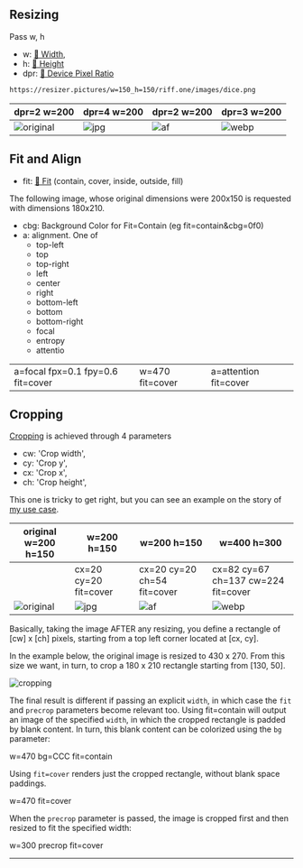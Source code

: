 ## Resizing

Pass w, h

- w: [🔗 Width](https://images.weserv.nl/docs/size.html#width),
- h: [🔗 Height](https://images.weserv.nl/docs/size.html#height)
- dpr: [🔗 Device Pixel Ratio](https://images.weserv.nl/docs/size.html#device-pixel-ratio)

```html
https://resizer.pictures/w=150_h=150/riff.one/images/dice.png
```

| dpr=2 w=200 | dpr=4 w=200 | dpr=2 w=200   | dpr=3 w=200 |
|----------|------|---------|  --  |
|![original](https://resizer.pictures/dpr=2_w=200/riff.one/images/dice.png) |![jpg](https://resizer.pictures/dpr=4_w=200/riff.one/images/dice.png) |  ![af](https://resizer.pictures/dpr=2_w=200/riff.one/images/designcue-unsplash.jpg)  |  ![webp](https://resizer.pictures/dpr=3_w=200/riff.one/images/designcue-unsplash.jpg) |  



## Fit and Align

 - fit: [🔗 Fit](https://images.weserv.nl/docs/fit.html) (contain, cover, inside, outside, fill)
 
 The following image, whose original dimensions were 200x150 is requested with dimensions 180x210.

<adjustments-grid :adjustments="{'w=200_h=150':'',contain:'',cover:'',fill:'',inside:'',outside:''}" :default_width="180" :default_height="210" default_tx="" image="riff.one/dice_200.png"/>



 - cbg: Background Color for Fit=Contain (eg  fit=contain&cbg=0f0)
 - a: alignment. One of
    - top-left
    - top
    - top-right
    - left
    - center
    - right
    - bottom-left
    - bottom
    - bottom-right
    - focal
    - entropy
    - attentio

<adjustments-grid :adjustments="{
    'a=top-left':'',
    'a=top':'',
    'a=top-right':'',
    'a=left':'',
    'a=center':'',
    'a=right':'',
    'a=bottom-left':'',
    'a=bottom':'',
    'a=bottom-right':''  }" :default_width="220" :default_height="190" default_tx="contain_we_cbg=77cccccc" image="riff.one/img/dice_128.png"/>

|  |  |  |
| - | - | - |
| <labeled-image  src="https://resizer.pictures/a=focal_w=230_h=220_cover_we/riff.one/fox.avif?fpx=0.1&fpy=0.4">a=focal fpx=0.1 fpy=0.6 fit=cover</labeled-image> | <labeled-image  src="https://resizer.pictures/a=entropy_w=230_h=220_cover_we/riff.one/fox.avif?fpx=0.3&fpy=0.6">w=470 fit=cover</labeled-image> | <labeled-image  src="https://resizer.pictures/a=attention_w=230_h=220_cover_we/riff.one/fox.avif?fpx=0.3&fpy=0.6">a=attention fit=cover</labeled-image> |

## Cropping

[Cropping](https://images.weserv.nl/docs/crop.html#rectangle-crop) is achieved through 4 parameters

-  cw: 'Crop width',
-  cy: 'Crop y',
-  cx: 'Crop x',
-  ch: 'Crop height',

This one is tricky to get right, but you can see an example on the story of [my use case](use_cases.md). 

| original w=200 h=150 | w=200 h=150 | w=200 h=150 |  w=400 h=300  |
|----------|------|---------|  --  |
|  | cx=20 cy=20 fit=cover| cx=20 cy=20 ch=54 fit=cover| cx=82 cy=67 ch=137 cw=224 fit=cover|
|![original](https://resizer.pictures/w=200_h=150/riff.one/images/printable_chart.png) |![jpg](https://resizer.pictures/w=200_h=150_cx=20_cy=20_fit=cover/riff.one/images/printable_chart.png) |  ![af](https://resizer.pictures/w=300_cx=130_cy=50_cw=180_ch=210/riff.one/images/printable_chart.png)  |  ![webp](https://resizer.pictures/w=400_h=300_cx=82_cy=67_ch=137_cw=224_fit=cover/riff.one/images/printable_chart.png) |  

Basically, taking the image AFTER any resizing, you define a rectangle of [cw] x [ch] pixels, starting from a top left corner located at [cx, cy]. 

In the example below, the original image is resized to 430 x 270. From this size we want, in turn, to crop a 180 x 210 rectangle starting from [130, 50].

![cropping](https://riff.one/crop.png)

The final result is different if passing an explicit `width`, in which case the `fit` and `precrop` parameters become relevant too. Using fit=contain will output an image of the specified `width`, in which the cropped rectangle is padded by blank content. In turn, this blank content can be colorized using the `bg` parameter:

<labeled-image class="bordered" src="https://resizer.pictures/cbg=ccc_w=470_cx=130_cy=50_cw=180_ch=210_contain/riff.one/designcue-unsplash-430.jpg">w=470 bg=CCC fit=contain</labeled-image>

Using `fit=cover` renders just the cropped rectangle, without blank space paddings.

<labeled-image style="width:510px" class="bordered" src="https://resizer.pictures/w=470_cx=130_cy=50_cw=180_ch=210_cover/riff.one/designcue-unsplash-430.jpg">w=470 fit=cover</labeled-image>

When the `precrop` parameter is passed, the image is cropped first and then resized to fit the specified width:


<labeled-image style="width:510px" class="bordered" src="https://resizer.pictures/precrop_w=300_cx=130_cy=50_cw=180_ch=200_cover/riff.one/designcue-unsplash-430.jpg">w=300 precrop fit=cover</labeled-image>

--------------


